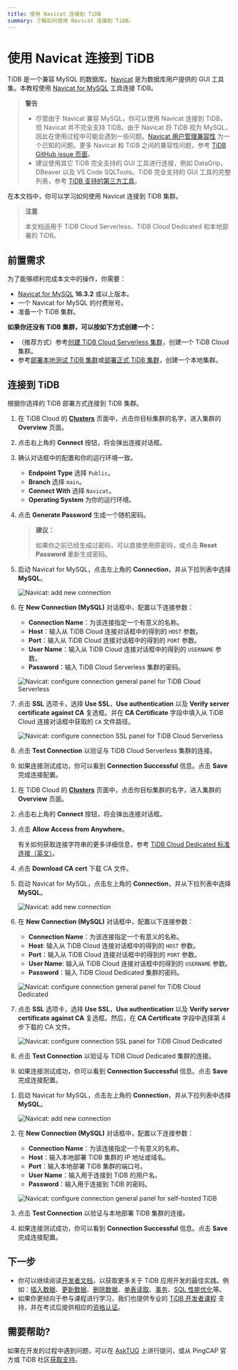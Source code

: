 ```yaml
---
title: 使用 Navicat 连接到 TiDB
summary: 了解如何使用 Navicat 连接到 TiDB。
---
```


# 使用 Navicat 连接到 TiDB

TiDB 是一个兼容 MySQL 的数据库。[Navicat](https://www.navicat.com) 是为数据库用户提供的 GUI 工具集。本教程使用 [Navicat for MySQL](https://www.navicat.com/en/products/navicat-for-mysql) 工具连接 TiDB。

> **警告**
>
> - 尽管由于 Navicat 兼容 MySQL，你可以使用 Navicat 连接到 TiDB，但 Navicat 并不完全支持 TiDB。由于 Navicat 将 TiDB 视为 MySQL，因此在使用过程中可能会遇到一些问题。[Navicat 用户管理兼容性](https://github.com/pingcap/tidb/issues/45154) 为一个已知的问题。更多 Navicat 和 TiDB 之间的兼容性问题，参考 [TiDB GitHub issue 页面](https://github.com/pingcap/tidb/issues?q=is%3Aissue+navicat+is%3Aopen)。
> - 建议使用其它 TiDB 完全支持的 GUI 工具进行连接，例如 DataGrip，DBeaver 以及 VS Code SQLTools。TiDB 完全支持的 GUI 工具的完整列表，参考 [TiDB 支持的第三方工具](/develop/dev-guide-third-party-support.md#gui)。

在本文档中，你可以学习如何使用 Navicat 连接到 TiDB 集群。

> **注意**
>
> 本文档适用于 TiDB Cloud Serverless、TiDB Cloud Dedicated 和本地部署的 TiDB。

## 前置需求

为了能够顺利完成本文中的操作，你需要：

- [Navicat for MySQL](https://www.navicat.com/en/download/navicat-for-mysql) **16.3.2** 或以上版本。
- 一个 Navicat for MySQL 的付费账号。
- 准备一个 TiDB 集群。

**如果你还没有 TiDB 集群，可以按如下方式创建一个：**

- （推荐方式）参考[创建 TiDB Cloud Serverless 集群](/develop/dev-guide-build-cluster-in-cloud.md)，创建一个 TiDB Cloud 集群。
- 参考[部署本地测试 TiDB 集群](/quick-start-with-tidb.md#部署本地测试集群)或[部署正式 TiDB 集群](/production-deployment-using-tiup.md)，创建一个本地集群。

## 连接到 TiDB

根据你选择的 TiDB 部署方式连接到 TiDB 集群。

<SimpleTab>
<div label="TiDB Cloud Serverless">

1. 在 TiDB Cloud 的 [**Clusters**](https://tidbcloud.com/console/clusters) 页面中，点击你目标集群的名字，进入集群的 **Overview** 页面。

2. 点击右上角的 **Connect** 按钮，将会弹出连接对话框。

3. 确认对话框中的配置和你的运行环境一致。

    - **Endpoint Type** 选择 `Public`。
    - **Branch** 选择 `main`。
    - **Connect With** 选择 `Navicat`。
    - **Operating System** 为你的运行环境。

4. 点击 **Generate Password** 生成一个随机密码。

    > **建议：**
    >
    > 如果你之前已经生成过密码，可以直接使用原密码，或点击 **Reset Password** 重新生成密码。

5. 启动 Navicat for MySQL，点击左上角的 **Connection**，并从下拉列表中选择 **MySQL**。

    ![Navicat: add new connection](/media/develop/navicat-add-new-connection.jpg)

6. 在 **New Connection (MySQL)** 对话框中，配置以下连接参数：

    - **Connection Name**：为该连接指定一个有意义的名称。
    - **Host**：输入从 TiDB Cloud 连接对话框中的得到的 `HOST` 参数。
    - **Port**：输入从 TiDB Cloud 连接对话框中的得到的 `PORT` 参数。
    - **User Name**：输入从 TiDB Cloud 连接对话框中的得到的 `USERNAME` 参数。
    - **Password**：输入 TiDB Cloud Serverless 集群的密码。

    ![Navicat: configure connection general panel for TiDB Cloud Serverless](/media/develop/navicat-connection-config-serverless-general.png)

7. 点击 **SSL** 选项卡，选择 **Use SSL**，**Use authentication** 以及 **Verify server certificate against CA** 复选框。并在 **CA Certificate** 字段中填入从 TiDB Cloud 连接对话框中获取的 `CA` 文件路径。

    ![Navicat: configure connection SSL panel for TiDB Cloud Serverless](/media/develop/navicat-connection-config-serverless-ssl.png)

8. 点击 **Test Connection** 以验证与 TiDB Cloud Serverless 集群的连接。

9. 如果连接测试成功，你可以看到 **Connection Successful** 信息。点击 **Save** 完成连接配置。

</div>
<div label="TiDB Cloud Dedicated">

1. 在 TiDB Cloud 的 [**Clusters**](https://tidbcloud.com/console/clusters) 页面中，点击你目标集群的名字，进入集群的 **Overview** 页面。

2. 点击右上角的 **Connect** 按钮，将会弹出连接对话框。

3. 点击 **Allow Access from Anywhere**。

    有关如何获取连接字符串的更多详细信息，参考 [TiDB Cloud Dedicated 标准连接（英文）](https://docs.pingcap.com/tidbcloud/connect-via-standard-connection)。

4. 点击 **Download CA cert** 下载 CA 文件。

5. 启动 Navicat for MySQL，点击左上角的 **Connection**，并从下拉列表中选择 **MySQL**。

    ![Navicat: add new connection](/media/develop/navicat-add-new-connection.jpg)

6. 在 **New Connection (MySQL)** 对话框中，配置以下连接参数：

    - **Connection Name**：为该连接指定一个有意义的名称。
    - **Host**: 输入从 TiDB Cloud 连接对话框中的得到的 `HOST` 参数。
    - **Port**：输入从 TiDB Cloud 连接对话框中的得到的 `PORT` 参数。
    - **User Name**: 输入从 TiDB Cloud 连接对话框中的得到的 `USERNAME` 参数。
    - **Password**：输入 TiDB Cloud Dedicated 集群的密码。

    ![Navicat: configure connection general panel for TiDB Cloud Dedicated](/media/develop/navicat-connection-config-dedicated-general.png)

7. 点击 **SSL** 选项卡，选择 **Use SSL**，**Use authentication** 以及 **Verify server certificate against CA** 复选框。然后，在 **CA Certificate** 字段中选择第 4 步下载的 CA 文件。

    ![Navicat: configure connection SSL panel for TiDB Cloud Dedicated](/media/develop/navicat-connection-config-dedicated-ssl.jpg)

8. 点击 **Test Connection** 以验证与 TiDB Cloud Dedicated 集群的连接。

9. 如果连接测试成功，你可以看到 **Connection Successful** 信息。点击 **Save** 完成连接配置。

</div>
<div label="TiDB Self-Managed">

1. 启动 Navicat for MySQL，点击左上角的 **Connection**，并从下拉列表中选择 **MySQL**。

    ![Navicat: add new connection](/media/develop/navicat-add-new-connection.jpg)

2. 在 **New Connection (MySQL)** 对话框中，配置以下连接参数：

    - **Connection Name**：为该连接指定一个有意义的名称。
    - **Host**：输入本地部署 TiDB 集群的 IP 地址或域名。
    - **Port**：输入本地部署 TiDB 集群的端口号。
    - **User Name**：输入用于连接到 TiDB 的用户名。
    - **Password**：输入用于连接到 TiDB 的密码。

    ![Navicat: configure connection general panel for self-hosted TiDB](/media/develop/navicat-connection-config-self-hosted-general.png)

3. 点击 **Test Connection** 以验证与本地部署 TiDB 集群的连接。

4. 如果连接测试成功，你可以看到 **Connection Successful** 信息。点击 **Save** 完成连接配置。

</div>
</SimpleTab>

## 下一步

- 你可以继续阅读[开发者文档](/develop/dev-guide-overview.md)，以获取更多关于 TiDB 应用开发的最佳实践。例如：[插入数据](/develop/dev-guide-insert-data.md)、[更新数据](/develop/dev-guide-update-data.md)、[删除数据](/develop/dev-guide-delete-data.md)、[单表读取](/develop/dev-guide-get-data-from-single-table.md)、[事务](/develop/dev-guide-transaction-overview.md)、[SQL 性能优化](/develop/dev-guide-optimize-sql-overview.md)等。
- 如果你更倾向于参与课程进行学习，我们也提供专业的 [TiDB 开发者课程](https://cn.pingcap.com/courses-catalog/category/back-end-developer/?utm_source=docs-cn-dev-guide) 支持，并在考试后提供相应的[资格认证](https://learn.pingcap.com/learner/certification-center)。

## 需要帮助?

如果在开发的过程中遇到问题，可以在 [AskTUG](https://asktug.com/?utm_source=docs-cn-dev-guide) 上进行提问，或从 PingCAP 官方或 TiDB 社区[获取支持](/support.md)。
